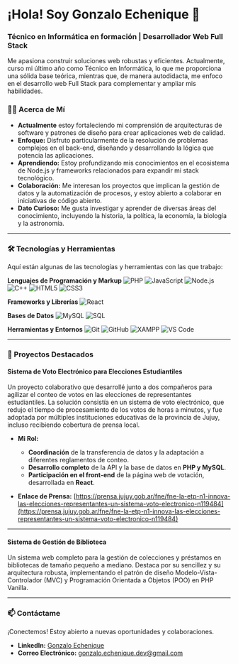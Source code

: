 # ¡Hola! Soy Gonzalo Echenique 👋

### **Técnico en Informática en formación | Desarrollador Web Full Stack**

Me apasiona construir soluciones web robustas y eficientes. Actualmente, curso mi último año como Técnico en Informática, lo que me proporciona una sólida base teórica, mientras que, de manera autodidacta, me enfoco en el desarrollo web Full Stack para complementar y ampliar mis habilidades.

### **👨‍💻 Acerca de Mí**

-   **Actualmente** estoy fortaleciendo mi comprensión de arquitecturas de software y patrones de diseño para crear aplicaciones web de calidad.
-   **Enfoque:** Disfruto particularmente de la resolución de problemas complejos en el back-end, diseñando y desarrollando la lógica que potencia las aplicaciones.
-   **Aprendiendo:** Estoy profundizando mis conocimientos en el ecosistema de Node.js y frameworks relacionados para expandir mi stack tecnológico.
-   **Colaboración:** Me interesan los proyectos que implican la gestión de datos y la automatización de procesos, y estoy abierto a colaborar en iniciativas de código abierto.
-   **Dato Curioso:** Me gusta investigar y aprender de diversas áreas del conocimiento, incluyendo la historia, la política, la economía, la biología y la astronomía.

---

### **🛠️ Tecnologías y Herramientas**

Aquí están algunas de las tecnologías y herramientas con las que trabajo:

**Lenguajes de Programación y Markup**
![PHP](https://img.shields.io/badge/PHP-777BB4?style=for-the-badge&logo=php&logoColor=white)
![JavaScript](https://img.shields.io/badge/JavaScript-F7DF1E?style=for-the-badge&logo=javascript&logoColor=black)
![Node.js](https://img.shields.io/badge/Node.js-339933?style=for-the-badge&logo=node.js&logoColor=white)
![C++](https://img.shields.io/badge/C%2B%2B-00599C?style=for-the-badge&logo=c%2B%2B&logoColor=white)
![HTML5](https://img.shields.io/badge/HTML5-E34F26?style=for-the-badge&logo=html5&logoColor=white)
![CSS3](https://img.shields.io/badge/CSS3-1572B6?style=for-the-badge&logo=css&logoColor=white)

**Frameworks y Librerías**
![React](https://img.shields.io/badge/React-61DAFB?style=for-the-badge&logo=react&logoColor=black)

**Bases de Datos**
![MySQL](https://img.shields.io/badge/MySQL-4479A1?style=for-the-badge&logo=mysql&logoColor=white)
![SQL](https://img.shields.io/badge/SQL-4479A1?style=for-the-badge&logo=sql&logoColor=white)

**Herramientas y Entornos**
![Git](https://img.shields.io/badge/Git-F05032?style=for-the-badge&logo=git&logoColor=white)
![GitHub](https://img.shields.io/badge/GitHub-181717?style=for-the-badge&logo=github&logoColor=white)
![XAMPP](https://img.shields.io/badge/XAMPP-FB7A24?style=for-the-badge&logo=xampp&logoColor=white)
![VS Code](https://img.shields.io/badge/VS%20Code-007ACC?style=for-the-badge&logo=visual-studio-code&logoColor=white)

---

### **🚀 Proyectos Destacados**

#### **Sistema de Voto Electrónico para Elecciones Estudiantiles**

Un proyecto colaborativo que desarrollé junto a dos compañeros para agilizar el conteo de votos en las elecciones de representantes estudiantiles. La solución consistía en un sistema de voto electrónico, que redujo el tiempo de procesamiento de los votos de horas a minutos, y fue adoptada por múltiples instituciones educativas de la provincia de Jujuy, incluso recibiendo cobertura de prensa local.

-   **Mi Rol:**

    -   **Coordinación** de la transferencia de datos y la adaptación a diferentes reglamentos de conteo.
    -   **Desarrollo completo** de la API y la base de datos en **PHP y MySQL**.
    -   **Participación en el front-end** de la página web de votación, desarrollada en **React**.

-   **Enlace de Prensa:** [https://prensa.jujuy.gob.ar/fne/fne-la-etp-n1-innova-las-elecciones-representantes-un-sistema-voto-electronico-n119484](https://prensa.jujuy.gob.ar/fne/fne-la-etp-n1-innova-las-elecciones-representantes-un-sistema-voto-electronico-n119484)

---

#### **Sistema de Gestión de Biblioteca**

Un sistema web completo para la gestión de colecciones y préstamos en bibliotecas de tamaño pequeño a mediano. Destaca por su sencillez y su arquitectura robusta, implementando el patrón de diseño Modelo-Vista-Controlador (MVC) y Programación Orientada a Objetos (POO) en PHP Vanilla.

---

### **📫 Contáctame**

¡Conectemos! Estoy abierto a nuevas oportunidades y colaboraciones.

-   **LinkedIn:** [Gonzalo Echenique](https://www.linkedin.com/in/gonzalo-echenique-678066338/)
-   **Correo Electrónico:** gonzalo.echenique.dev@gmail.com
